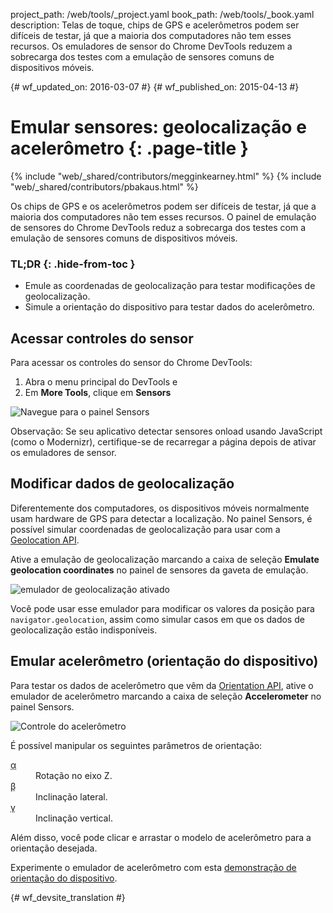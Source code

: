 project_path: /web/tools/_project.yaml
book_path: /web/tools/_book.yaml
description: Telas de toque, chips de GPS e acelerômetros podem ser difíceis de testar, já que a maioria dos computadores não tem esses recursos. Os emuladores de sensor do Chrome DevTools reduzem a sobrecarga dos testes com a emulação de sensores comuns de dispositivos móveis.

{# wf_updated_on: 2016-03-07 #}
{# wf_published_on: 2015-04-13 #}

# Emular sensores: geolocalização e acelerômetro {: .page-title }

{% include "web/_shared/contributors/megginkearney.html" %}
{% include "web/_shared/contributors/pbakaus.html" %}

Os chips de GPS e os acelerômetros podem ser difíceis de testar, já que a maioria dos computadores não tem esses recursos. O painel de emulação de sensores do Chrome DevTools reduz a sobrecarga dos testes com a emulação de sensores comuns de dispositivos móveis.


### TL;DR {: .hide-from-toc }
- Emule as coordenadas de geolocalização para testar modificações de geolocalização.
- Simule a orientação do dispositivo para testar dados do acelerômetro.


## Acessar controles do sensor

<div class="wf-devtools-flex">
  <div>
    <p>Para acessar os controles do sensor do Chrome DevTools:</p>
    <ol>
      <li>Abra o menu principal do DevTools e</li>
      <li>Em <strong>More Tools</strong>, clique em <strong>Sensors</strong></li>
    </ol>
  </div>
  <div class="wf-devtools-flex-half">
    <img src="imgs/navigate-to-sensors.png" alt="Navegue para o painel Sensors">
  </div>
</div>

Observação: Se seu aplicativo detectar sensores onload usando JavaScript (como o Modernizr), certifique-se de recarregar a página depois de ativar os emuladores de sensor.

## Modificar dados de geolocalização

Diferentemente dos computadores, os dispositivos móveis normalmente usam hardware de GPS para detectar a localização. No painel Sensors, é possível simular coordenadas de geolocalização para usar com a <a href='http://www.w3.org/TR/geolocation-API/'>Geolocation API</a>.

<div class="wf-devtools-flex">
  <div>
    <p>Ative a emulação de geolocalização marcando a caixa de seleção <strong>Emulate geolocation coordinates</strong> no painel de sensores da gaveta de emulação.</p>
  </div>
  <div class="wf-devtools-flex-half">
    <img src="imgs/emulation-drawer-geolocation.png" alt="emulador de geolocalização ativado">
  </div>
</div>

Você pode usar esse emulador para modificar os valores da posição para `navigator.geolocation`, assim como simular casos em que os dados de geolocalização estão indisponíveis.

## Emular acelerômetro (orientação do dispositivo)

<div class="wf-devtools-flex">
  <div>
    <p>Para testar os dados de acelerômetro que vêm da <a href='http://www.w3.org/TR/screen-orientation/'>Orientation API</a>, ative o emulador de acelerômetro marcando a caixa de seleção <strong>Accelerometer</strong> no painel Sensors.</p>
  </div>
  <div class="wf-devtools-flex-half">
    <img src="imgs/emulation-drawer-accelerometer.png" alt="Controle do acelerômetro">
  </div>
</div>

É possível manipular os seguintes parâmetros de orientação:

<dl>
<dt><abbr title="alpha">α</abbr></dt>
<dd>Rotação no eixo Z.</dd>
<dt><abbr title="beta">β</abbr></dt>
<dd>Inclinação lateral.</dd>
<dt><abbr title="gamma">γ</abbr></dt>
<dd>Inclinação vertical.</dd>
</dl>

Além disso, você pode clicar e arrastar o modelo de acelerômetro para a orientação desejada.

Experimente o emulador de acelerômetro com esta [demonstração de orientação do dispositivo](http://googlesamples.github.io/web-fundamentals/fundamentals/native-hardware/device-orientation/dev-orientation.html).




{# wf_devsite_translation #}
